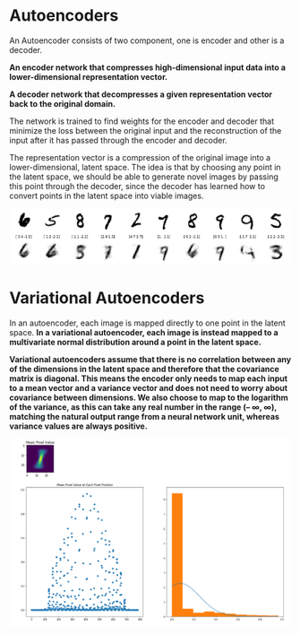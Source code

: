 # **Autoencoders**

An Autoencoder consists of two component, one is encoder and other is a decoder.

 **An encoder network that compresses high-dimensional input data into a lower-dimensional representation vector.**
 
 **A decoder network that decompresses a given representation vector back to the original domain.**

The network is trained to find weights for the encoder and decoder that minimize the loss between the original input and the reconstruction
of the input after it has passed through the encoder and decoder.

The representation vector is a compression of the original image into a lower-dimensional, latent space. The idea is that by choosing any point
in the latent space, we should be able to generate novel images by passing this point through the decoder, since the decoder has learned how to
convert points in the latent space into viable images.

![Autoencoders](Img/ae.png)

# **Variational Autoencoders**

In an autoencoder, each image is mapped directly to one point in the latent space. **In a variational autoencoder, each image is instead mapped to
a multivariate normal distribution around a point in the latent space.**

**Variational autoencoders assume that there is no correlation between any of the dimensions in the latent space and therefore that the covariance 
matrix is diagonal. This means the encoder only needs to map each input to a mean vector and a variance vector and does not need to worry about 
covariance between dimensions. We also choose to map to the logarithm of the variance, as this can take any real number in the range (– ∞, ∞), 
matching the natural output range from a neural network unit, whereas variance values are always positive.**

![Variational Autoencoders](Img/vae.png)


